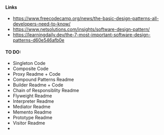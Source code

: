 #### Links
- https://www.freecodecamp.org/news/the-basic-design-patterns-all-developers-need-to-know/
- https://www.netsolutions.com/insights/software-design-pattern/
- https://learningdaily.dev/the-7-most-important-software-design-patterns-d60e546afb0e


#### TO DO:
- Singleton Code
- Composite Code
- Proxy Readme + Code
- Compound Patterns Readme
- Builder Readme + Code
- Chain of Responsiblity Readme
- Flyweight Readme
- Interpreter Readme
- Mediator Readme
- Memento Readme
- Prototype Readme
- Visitor Readme
- 